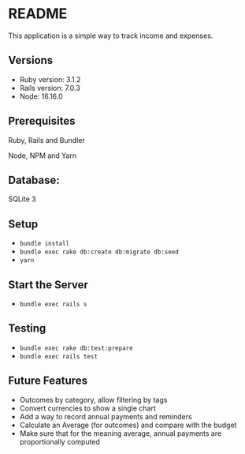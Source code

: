# README

This application is a simple way to track income and expenses.

## Versions
* Ruby version: 3.1.2
* Rails version: 7.0.3
* Node: 16.16.0

## Prerequisites
Ruby, Rails and Bundler

Node, NPM and Yarn

## Database:
SQLite 3

## Setup
* `bundle install`
* `bundle exec rake db:create db:migrate db:seed`
* `yarn`

## Start the Server
* `bundle exec rails s`

## Testing
* `bundle exec rake db:test:prepare`
* `bundle exec rails test`

## Future Features
* Outcomes by category, allow filtering by tags
* Convert currencies to show a single chart
* Add a way to record annual payments and reminders
* Calculate an Average (for outcomes) and compare with the budget 
* Make sure that for the meaning average, annual payments are proportionally computed